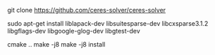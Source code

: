git clone https://github.com/ceres-solver/ceres-solver

sudo apt-get install liblapack-dev libsuitesparse-dev libcxsparse3.1.2 libgflags-dev libgoogle-glog-dev libgtest-dev

cmake ..
make -j8
make -j8 install
